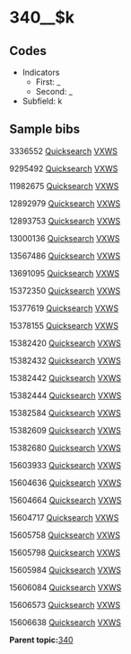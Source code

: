 # 340\_\_$k

## Codes

-   Indicators
    -   First: \_
    -   Second: \_
-   Subfield: k

## Sample bibs

3336552 [Quicksearch](https://search.library.yale.edu/catalog/3336552) [VXWS](http://prodorbis.library.yale.edu:7014/vxws/GetHoldingsService?bibId=3336552)

9295492 [Quicksearch](https://search.library.yale.edu/catalog/9295492) [VXWS](http://prodorbis.library.yale.edu:7014/vxws/GetHoldingsService?bibId=9295492)

11982675 [Quicksearch](https://search.library.yale.edu/catalog/11982675) [VXWS](http://prodorbis.library.yale.edu:7014/vxws/GetHoldingsService?bibId=11982675)

12892979 [Quicksearch](https://search.library.yale.edu/catalog/12892979) [VXWS](http://prodorbis.library.yale.edu:7014/vxws/GetHoldingsService?bibId=12892979)

12893753 [Quicksearch](https://search.library.yale.edu/catalog/12893753) [VXWS](http://prodorbis.library.yale.edu:7014/vxws/GetHoldingsService?bibId=12893753)

13000136 [Quicksearch](https://search.library.yale.edu/catalog/13000136) [VXWS](http://prodorbis.library.yale.edu:7014/vxws/GetHoldingsService?bibId=13000136)

13567486 [Quicksearch](https://search.library.yale.edu/catalog/13567486) [VXWS](http://prodorbis.library.yale.edu:7014/vxws/GetHoldingsService?bibId=13567486)

13691095 [Quicksearch](https://search.library.yale.edu/catalog/13691095) [VXWS](http://prodorbis.library.yale.edu:7014/vxws/GetHoldingsService?bibId=13691095)

15372350 [Quicksearch](https://search.library.yale.edu/catalog/15372350) [VXWS](http://prodorbis.library.yale.edu:7014/vxws/GetHoldingsService?bibId=15372350)

15377619 [Quicksearch](https://search.library.yale.edu/catalog/15377619) [VXWS](http://prodorbis.library.yale.edu:7014/vxws/GetHoldingsService?bibId=15377619)

15378155 [Quicksearch](https://search.library.yale.edu/catalog/15378155) [VXWS](http://prodorbis.library.yale.edu:7014/vxws/GetHoldingsService?bibId=15378155)

15382420 [Quicksearch](https://search.library.yale.edu/catalog/15382420) [VXWS](http://prodorbis.library.yale.edu:7014/vxws/GetHoldingsService?bibId=15382420)

15382432 [Quicksearch](https://search.library.yale.edu/catalog/15382432) [VXWS](http://prodorbis.library.yale.edu:7014/vxws/GetHoldingsService?bibId=15382432)

15382442 [Quicksearch](https://search.library.yale.edu/catalog/15382442) [VXWS](http://prodorbis.library.yale.edu:7014/vxws/GetHoldingsService?bibId=15382442)

15382444 [Quicksearch](https://search.library.yale.edu/catalog/15382444) [VXWS](http://prodorbis.library.yale.edu:7014/vxws/GetHoldingsService?bibId=15382444)

15382584 [Quicksearch](https://search.library.yale.edu/catalog/15382584) [VXWS](http://prodorbis.library.yale.edu:7014/vxws/GetHoldingsService?bibId=15382584)

15382609 [Quicksearch](https://search.library.yale.edu/catalog/15382609) [VXWS](http://prodorbis.library.yale.edu:7014/vxws/GetHoldingsService?bibId=15382609)

15382680 [Quicksearch](https://search.library.yale.edu/catalog/15382680) [VXWS](http://prodorbis.library.yale.edu:7014/vxws/GetHoldingsService?bibId=15382680)

15603933 [Quicksearch](https://search.library.yale.edu/catalog/15603933) [VXWS](http://prodorbis.library.yale.edu:7014/vxws/GetHoldingsService?bibId=15603933)

15604636 [Quicksearch](https://search.library.yale.edu/catalog/15604636) [VXWS](http://prodorbis.library.yale.edu:7014/vxws/GetHoldingsService?bibId=15604636)

15604664 [Quicksearch](https://search.library.yale.edu/catalog/15604664) [VXWS](http://prodorbis.library.yale.edu:7014/vxws/GetHoldingsService?bibId=15604664)

15604717 [Quicksearch](https://search.library.yale.edu/catalog/15604717) [VXWS](http://prodorbis.library.yale.edu:7014/vxws/GetHoldingsService?bibId=15604717)

15605758 [Quicksearch](https://search.library.yale.edu/catalog/15605758) [VXWS](http://prodorbis.library.yale.edu:7014/vxws/GetHoldingsService?bibId=15605758)

15605798 [Quicksearch](https://search.library.yale.edu/catalog/15605798) [VXWS](http://prodorbis.library.yale.edu:7014/vxws/GetHoldingsService?bibId=15605798)

15605984 [Quicksearch](https://search.library.yale.edu/catalog/15605984) [VXWS](http://prodorbis.library.yale.edu:7014/vxws/GetHoldingsService?bibId=15605984)

15606084 [Quicksearch](https://search.library.yale.edu/catalog/15606084) [VXWS](http://prodorbis.library.yale.edu:7014/vxws/GetHoldingsService?bibId=15606084)

15606573 [Quicksearch](https://search.library.yale.edu/catalog/15606573) [VXWS](http://prodorbis.library.yale.edu:7014/vxws/GetHoldingsService?bibId=15606573)

15606638 [Quicksearch](https://search.library.yale.edu/catalog/15606638) [VXWS](http://prodorbis.library.yale.edu:7014/vxws/GetHoldingsService?bibId=15606638)

**Parent topic:**[340](../../tags/340/340.md)

